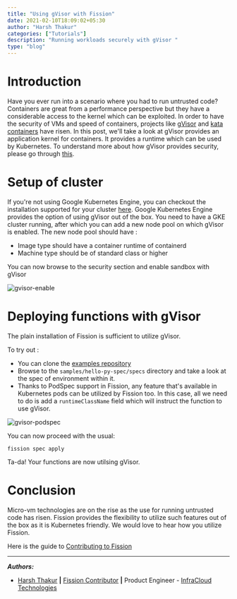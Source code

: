 ```yaml
---
title: "Using gVisor with Fission"
date: 2021-02-10T18:09:02+05:30
author: "Harsh Thakur"
categories: ["Tutorials"]
description: "Running workloads securely with gVisor "
type: "blog"
---
```


# Introduction

Have you ever run into a scenario where you had to run untrusted code? Containers are great from a performance perspective but they have a considerable access to the kernel which can be exploited. In order to have the security of VMs and speed of containers, projects like [gVisor](https://github.com/google/gvisor) and [kata containers](https://github.com/kata-containers/kata-containers) have risen. In this post, we'll take a look at gVisor provides an application kernel for containers. It provides a runtime which can be used by Kubernetes. To understand more about how gVisor provides security, please go through [this](https://gvisor.dev/docs/architecture_guide/security/).

# Setup of cluster

If you're not using Google Kubernetes Engine, you can checkout the installation supported for your cluster [here](https://gvisor.dev/docs/user_guide/quick_start/kubernetes/).
Google Kubernetes Engine provides the option of using gVisor out of the box. You need to have a GKE cluster running, after which you can add a new node pool on which gVisor is enabled. The new node pool should have :
- Image type should have a container runtime of containerd
- Machine type should be of standard class or higher

You can now browse to the security section and enable sandbox with gVisor

![gvisor-enable](/images/enable-gvisor.png)


# Deploying functions with gVisor

The plain installation of Fission is sufficient to utilize gVisor.

To try out :
- You can clone the [examples repository](https://github.com/fission/examples) 
- Browse to the `samples/hello-py-spec/specs` directory and take a look at the spec of   environment within it.
- Thanks to PodSpec support in Fission, any feature that's available in Kubernetes pods can be utilized by Fission too. In this case, all we need to do is add a `runtimeClassName` field which will instruct the function to use gVisor.

![gvisor-podspec](/images/gvisor-podspec.png)

You can now proceed with the usual:

```
fission spec apply
```

Ta-da! Your functions are now utilsing gVisor. 

# Conclusion
Micro-vm technologies are on the rise as the use for running untrusted code has risen. Fission provides the flexibility to utilize such features out of the box as it is Kubernetes friendly.  We would love to hear how you utilize Fission. 

Here is the guide to [Contributing to Fission](/docs/contributing/)


--- 

**_Authors:_**

* [Harsh Thakur](https://twitter.com/harsh_thakur_1)  **|**  [Fission Contributor](https://github.com/RealHarshThakur)  **|**  Product Engineer - [InfraCloud Technologies](http://infracloud.io/)